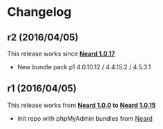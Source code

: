 # Changelog

## r2 (2016/04/05)

This release works since **[Neard 1.0.17](https://github.com/crazy-max/neard/releases/tag/v1.0.17)**

* New bundle pack p1 4.0.10.12 / 4.4.15.2 / 4.5.3.1

## r1 (2016/04/05)

This release works from **[Neard 1.0.0](https://github.com/crazy-max/neard/releases/tag/v1.0.0) to [Neard 1.0.15](https://github.com/crazy-max/neard/releases/tag/v1.0.15)**

* Init repo with phpMyAdmin bundles from [Neard](https://github.com/crazy-max/neard)
